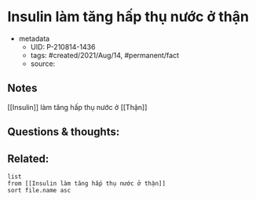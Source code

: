 # Insulin làm tăng hấp thụ nước ở thận

- metadata
	- UID: P-210814-1436
	- tags: #created/2021/Aug/14, #permanent/fact 
	- source: 

## Notes
[[Insulin]] làm tăng hấp thụ nước ở [[Thận]]

## Questions & thoughts:

## Related:
```dataview
list
from [[Insulin làm tăng hấp thụ nước ở thận]]
sort file.name asc
```
